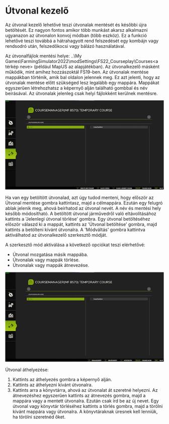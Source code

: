 # Útvonal kezelő


Az útvonal kezelő lehetővé teszi útvonalak mentését és későbbi újra betöltését.
Ez nagyon fontos amikor több munkást akarsz alkalmazni ugyanazon az útvonalon konvoj módban (több eszköz).
Ez a funkció lehetővé teszi továbbá a hátrahagyott rend felszedését egy kombájn vagy rendsodró után, felszedőkocsi vagy bálázó használatával.

Az útvonalfájlok mentési helye: ..\My Games\FarmingSimulator2022\modSettings\FS22_Courseplay\Courses\<a térkép neve> (például MapUS az alapjátékban).
Az útvonalkezelő másként működik, mint amihez hozzászoktál FS19-ben.
Az útvonalak mentése mappákban történik, amik bal oldalon jelennek meg. Ez azt jelenti, hogy az útvonalak mentése előtt szükséged lesz legalább egy mappára. 
Mappákat egyszerűen létrehozhatsz a képernyő alján található gombbal és név beírásával.
Az útvonalak jelenleg csak helyi fájlokként kerülnek mentésre.


![Image](../assets/images/managerbasehelp_0_0_765_430.png)


Ha van egy betöltött útvonalad, azt úgy tudod menteni, hogy először az Útvonal mentése gombra kattintasz, majd a célmappára. Ezután egy felugró ablak jelenik meg, ahová beírhatod az útvonal nevét.
A név és mentési hely később módosítható.
A betöltött útvonal járművedről való eltávolításához kattints a 'Jelenlegi útvonal törlése' gombra.
Egy útvonal betöltéséhez először válaszd ki a mappát, kattints az 'Útvonal betöltése' gombra, majd kattints a betölteni kívánt útvonalra.
A 'Módváltás' gombra kattintva aktiválhatod az útvonalkezelő szerkesztő módját.



A szerkesztő mód aktiválása a következő opciókat teszi elérhetővé:
- Útvonal mozgatása másik mappába.
- Útvonalak vagy mappák törlése.
- Útvonalak vagy mappák átnevezése.


![Image](../assets/images/manageredithelp_0_0_765_430.png)


Útvonal áthelyezése: 
  1) Kattints az áthelyezés gombra a képernyő alján.
  2) Kattints az áthelyezni kívánt útvonalra.
  3) Kattints arra a könyvtárra, ahová az útvonalat át szeretné helyezni.
Az átnevezéshez egyszerűen kattints az átnevezés gombra, majd a mappára vagy a mentett útvonalra. Ezután csak írd be az új nevet.
Egy útvonal vagy könyvtár törléséhez kattints a törlés gombra, majd a törölni kívánt mappára vagy útvonalra.
A könyvtáraknak üresnek kell lenniük, ha törölni szeretnéd őket.


